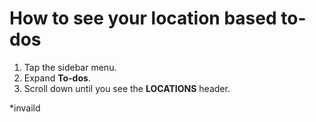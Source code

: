 ---
---

# How to see your location based to-dos

1. Tap the sidebar menu.
1. Expand **To-dos**.
1. Scroll down until you see the **LOCATIONS** header.

*invaild
